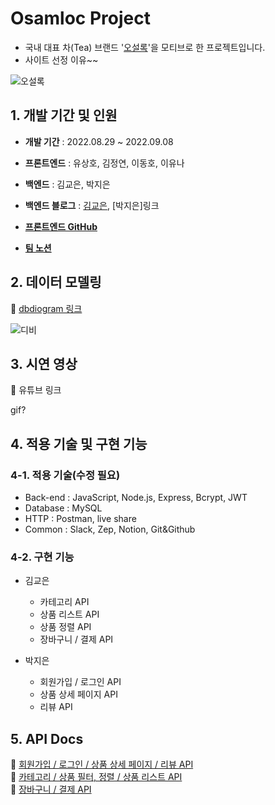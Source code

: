 # Osamloc Project

- 국내 대표 차(Tea) 브랜드 '[오설록](https://www.osulloc.com/kr/ko)'을 모티브로 한 프로젝트입니다.
- 사이트 선정 이유~~

![오설록](https://user-images.githubusercontent.com/108418225/190359024-709b2df0-3249-4708-8e2f-7d6bcb38c07a.png)

  
  
## 1. 개발 기간 및 인원

- __개발 기간__  : 2022.08.29 ~ 2022.09.08

- __프론트엔드__ : 유상호, 김정연, 이동호, 이유나  

- __백엔드__ : 김교은, 박지은  

- __백엔드 블로그__  :
  [김교은](https://velog.io/@gyoeun666), [박지은]링크 

- __[프론트엔드 GitHub](https://github.com/wecode-bootcamp-korea/justcode-6-1st-osamloc-front)__ 

- __[팀 노션](https://www.notion.so/wecode/93b4fdf1dd4b49dd9b2fe71f7b85d8d0)__

  
  
## 2. 데이터 모델링

:paperclip:  [dbdiogram 링크](https://dbdiagram.io/d/631550500911f91ba5332730)   

![디비](https://user-images.githubusercontent.com/108418225/190328843-2bbf8125-2c98-43a3-a3d0-f31fd9613631.png)

  
  
## 3. 시연 영상

:paperclip: 유튜브 링크
  
gif?
  
  

## 4. 적용 기술 및 구현 기능

### 4-1. 적용 기술(수정 필요)
+ Back-end : JavaScript, Node.js, Express, Bcrypt, JWT
+ Database : MySQL 
+ HTTP : Postman, live share  
+ Common : Slack, Zep, Notion, Git&Github


### 4-2. 구현 기능

- 김교은  
  - 카테고리 API  
  - 상품 리스트 API  
  - 상품 정렬 API  
  - 장바구니 / 결제 API  

- 박지은
  - 회원가입 / 로그인 API 
  - 상품 상세 페이지 API   
  - 리뷰 API
  

  
  
## 5. API Docs

:paperclip: [회원가입 / 로그인 / 상품 상세 페이지 / 리뷰 API](https://documenter.getpostman.com/view/22723173/VUxVrQLd)  
:paperclip: [카테고리 / 상품 필터, 정렬 / 상품 리스트 API](https://documenter.getpostman.com/view/22723465/VUxXKNsa)  
:paperclip: [장바구니 / 결제 API](https://documenter.getpostman.com/view/22723465/VVBQX98b)  
